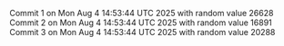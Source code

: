 Commit 1 on Mon Aug  4 14:53:44 UTC 2025 with random value 26628
Commit 2 on Mon Aug  4 14:53:44 UTC 2025 with random value 16891
Commit 3 on Mon Aug  4 14:53:44 UTC 2025 with random value 20288
